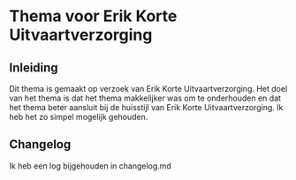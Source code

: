 # Thema voor Erik Korte Uitvaartverzorging
## Inleiding
Dit thema is gemaakt op verzoek van Erik Korte Uitvaartverzorging. Het doel van het thema is dat het thema makkelijker was om te onderhouden en dat het thema beter aansluit bij de huisstijl van Erik Korte Uitvaartverzorging. Ik heb het zo simpel mogelijk gehouden.

## Changelog
Ik heb een log bijgehouden in changelog.md